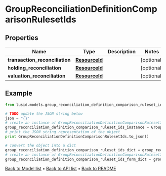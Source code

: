 # GroupReconciliationDefinitionComparisonRulesetIds


## Properties
Name | Type | Description | Notes
------------ | ------------- | ------------- | -------------
**transaction_reconciliation** | [**ResourceId**](ResourceId.md) |  | [optional] 
**holding_reconciliation** | [**ResourceId**](ResourceId.md) |  | [optional] 
**valuation_reconciliation** | [**ResourceId**](ResourceId.md) |  | [optional] 

## Example

```python
from lusid.models.group_reconciliation_definition_comparison_ruleset_ids import GroupReconciliationDefinitionComparisonRulesetIds

# TODO update the JSON string below
json = "{}"
# create an instance of GroupReconciliationDefinitionComparisonRulesetIds from a JSON string
group_reconciliation_definition_comparison_ruleset_ids_instance = GroupReconciliationDefinitionComparisonRulesetIds.from_json(json)
# print the JSON string representation of the object
print GroupReconciliationDefinitionComparisonRulesetIds.to_json()

# convert the object into a dict
group_reconciliation_definition_comparison_ruleset_ids_dict = group_reconciliation_definition_comparison_ruleset_ids_instance.to_dict()
# create an instance of GroupReconciliationDefinitionComparisonRulesetIds from a dict
group_reconciliation_definition_comparison_ruleset_ids_form_dict = group_reconciliation_definition_comparison_ruleset_ids.from_dict(group_reconciliation_definition_comparison_ruleset_ids_dict)
```
[Back to Model list](../README.md#documentation-for-models) &#8226; [Back to API list](../README.md#documentation-for-api-endpoints) &#8226; [Back to README](../README.md)


